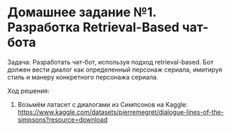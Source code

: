 # Домашнее задание №1. Разработка Retrieval-Based чат-бота

Задача: Разработать чат-бот, используя подход retrieval-based. Бот должен вести диалог как определенный персонаж сериала, имитируя стиль и манеру конкретного персонажа сериала.

Ход решения:
1) Возьмём латасет с диалогами из Симпсонов на Kaggle:
https://www.kaggle.com/datasets/pierremegret/dialogue-lines-of-the-simpsons?resource=download
